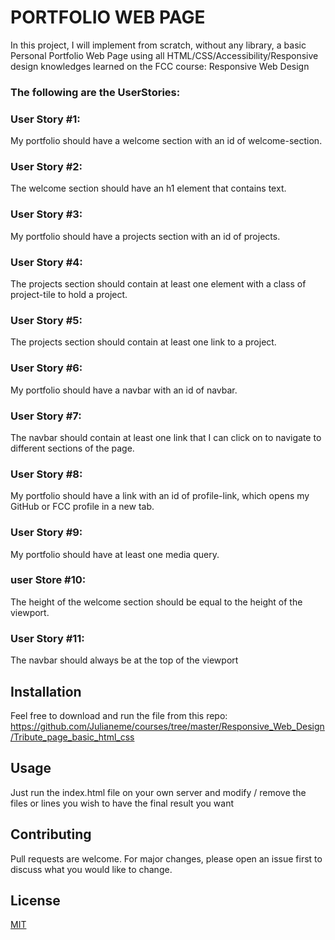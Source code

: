 # PORTFOLIO WEB PAGE

In this project, I will implement from scratch, without any library, a basic Personal Portfolio Web Page using all HTML/CSS/Accessibility/Responsive design knowledges learned on the FCC course: Responsive Web Design


### The following are the UserStories:

### User Story #1:
 My portfolio should have a welcome section with an id of welcome-section.

### User Story #2:
The welcome section should have an h1 element that contains text.

### User Story #3:
My portfolio should have a projects section with an id of projects.

### User Story #4:
The projects section should contain at least one element with a class of project-tile to hold a project.

### User Story #5:
The projects section should contain at least one link to a project.

### User Story #6:
My portfolio should have a navbar with an id of navbar.

### User Story #7:
The navbar should contain at least one link that I can click on to navigate to different sections of the page.

### User Story #8:
My portfolio should have a link with an id of profile-link, which opens my GitHub or FCC profile in a new tab.

### User Story #9:
My portfolio should have at least one media query.

### user Store #10:
The height of the welcome section should be equal to the height of the viewport.

### User Story #11:
The navbar should always be at the top of the viewport


## Installation

Feel free to download and run the file from this repo:
https://github.com/Julianeme/courses/tree/master/Responsive_Web_Design/Tribute_page_basic_html_css


## Usage

Just run the index.html file on your own server and modify / remove the files or
lines you wish to have the final result you want

## Contributing
Pull requests are welcome. For major changes, please open an issue first to discuss what you would like to change.


## License
[MIT](https://choosealicense.com/licenses/mit/)